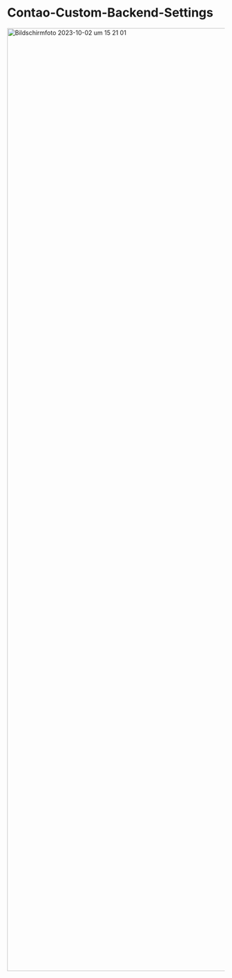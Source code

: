 # Contao-Custom-Backend-Settings

<img width="2186" alt="Bildschirmfoto 2023-10-02 um 15 21 01" src="https://github.com/heimseiten/contao-custom-backend-settings/assets/6552484/85d580b8-88d0-4294-a4af-d01a8619ceec">
